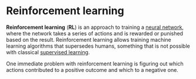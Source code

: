 # Reinforcement learning

**Reinforcement learning** (**RL**) is an approach to training a
[neural network](../ann.md), where the network takes a series of actions and is
rewarded or punished based on the result. Reinforcement learning allows training
machine learning algorithms that supersedes humans, something that is not
possible with classical [supervised learning](./supervised_learning.md).

One immediate problem with reinforcement learning is figuring out which actions
contributed to a positive outcome and which to a negative one.
